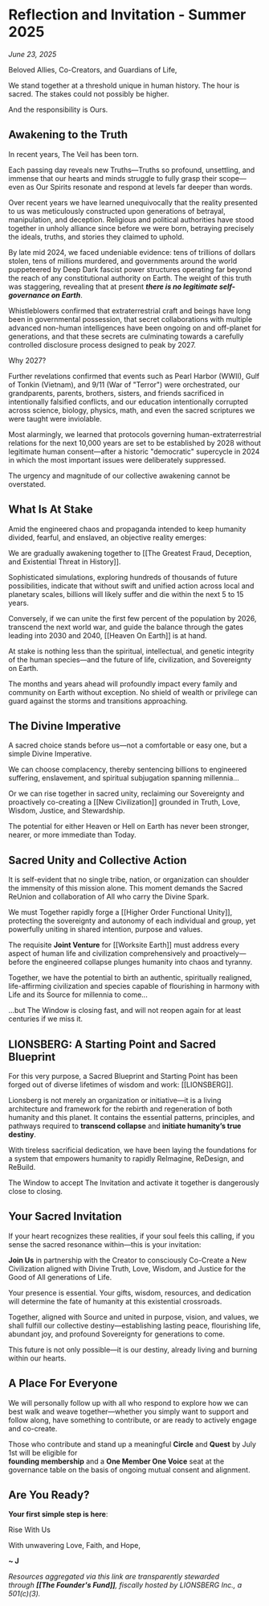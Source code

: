 # Reflection and Invitation - Summer 2025
*June 23, 2025*

Beloved Allies, Co-Creators, and Guardians of Life,

We stand together at a threshold unique in human history. The hour is sacred. The stakes could not possibly be higher. 

And the responsibility is Ours.
## Awakening to the Truth

In recent years, The Veil has been torn.

Each passing day reveals new Truths—Truths so profound, unsettling, and immense that our hearts and minds struggle to fully grasp their scope—even as Our Spirits resonate and respond at levels far deeper than words.

Over recent years we have learned unequivocally that the reality presented to us was meticulously constructed upon generations of betrayal, manipulation, and deception. Religious and political authorities have stood together in unholy alliance since before we were born, betraying precisely the ideals, truths, and stories they claimed to uphold.

By late mid 2024, we faced undeniable evidence: tens of trillions of dollars stolen, tens of millions murdered, and governments around the world puppeteered by Deep Dark fascist power structures operating far beyond the reach of any constitutional authority on Earth. The weight of this truth was staggering, revealing that at present ***there is no legitimate self-governance on Earth***.

Whistleblowers confirmed that extraterrestrial craft and beings have long been in governmental possession, that secret collaborations with multiple advanced non-human intelligences have been ongoing on and off-planet for generations, and that these secrets are culminating towards a carefully controlled disclosure process designed to peak by 2027.

Why 2027?  

Further revelations confirmed that events such as Pearl Harbor (WWII), Gulf of Tonkin (Vietnam), and 9/11  (War of "Terror") were orchestrated, our grandparents, parents, brothers, sisters, and friends sacrificed in intentionally falsified conflicts, and our education intentionally corrupted across science, biology, physics, math, and even the sacred scriptures we were taught were inviolable. 

Most alarmingly, we learned that protocols governing human-extraterrestrial relations for the next 10,000 years are set to be established by 2028 without legitimate human consent—after a historic "democratic" supercycle in 2024 in which the most important issues were deliberately suppressed.  

The urgency and magnitude of our collective awakening cannot be overstated.

## What Is At Stake

Amid the engineered chaos and propaganda intended to keep humanity divided, fearful, and enslaved, an objective reality emerges:

We are gradually awakening together to [[The Greatest Fraud, Deception, and Existential Threat in History]].

Sophisticated simulations, exploring hundreds of thousands of future possibilities, indicate that without swift and unified action across local and planetary scales, billions will likely suffer and die within the next 5 to 15 years.  

Conversely, if we can unite the first few percent of the population by 2026, transcend the next world war, and guide the balance through the gates leading into 2030 and 2040, [[Heaven On Earth]] is at hand. 

At stake is nothing less than the spiritual, intellectual, and genetic integrity of the human species—and the future of life, civilization, and Sovereignty on Earth.

The months and years ahead will profoundly impact every family and community on Earth without exception. No shield of wealth or privilege can guard against the storms and transitions approaching.

## The Divine Imperative

A sacred choice stands before us—not a comfortable or easy one, but a simple Divine Imperative.

We can choose complacency, thereby sentencing billions to engineered suffering, enslavement, and spiritual subjugation spanning millennia…

Or we can rise together in sacred unity, reclaiming our Sovereignty and proactively co-creating a [[New Civilization]] grounded in Truth, Love, Wisdom, Justice, and Stewardship.

The potential for either Heaven or Hell on Earth has never been stronger, nearer, or more immediate than Today. 

## Sacred Unity and Collective Action

It is self-evident that no single tribe, nation, or organization can shoulder the immensity of this mission alone. This moment demands the Sacred ReUnion and collaboration of All who carry the Divine Spark.

We must Together rapidly forge a [[Higher Order Functional Unity]], protecting the sovereignty and autonomy of each individual and group, yet powerfully uniting in shared intention, purpose and values.  

The requisite **Joint Venture** for [[Worksite Earth]] must address every aspect of human life and civilization comprehensively and proactively—before the engineered collapse plunges humanity into chaos and tyranny.  

Together, we have the potential to birth an authentic, spiritually realigned, life-affirming civilization and species capable of flourishing in harmony with Life and its Source for millennia to come... 

...but The Window is closing fast, and will not reopen again for at least centuries if we miss it. 

## LIONSBERG: A Starting Point and Sacred Blueprint

For this very purpose, a Sacred Blueprint and Starting Point has been forged out of diverse lifetimes of wisdom and work: [[LIONSBERG]].

Lionsberg is not merely an organization or initiative—it is a living architecture and framework for the rebirth and regeneration of both humanity and this planet. It contains the essential patterns, principles, and pathways required to **transcend collapse** and **initiate humanity’s true destiny**.

With tireless sacrificial dedication, we have been laying the foundations for a system that empowers humanity to rapidly ReImagine, ReDesign, and ReBuild.  

The Window to accept The Invitation and activate it together is dangerously close to closing.  

## Your Sacred Invitation

If your heart recognizes these realities, if your soul feels this calling, if you sense the sacred resonance within—this is your invitation:

**Join Us** in partnership with the Creator to consciously Co-Create a New Civilization aligned with Divine Truth, Love, Wisdom, and Justice for the Good of All generations of Life.

Your presence is essential. Your gifts, wisdom, resources, and dedication will determine the fate of humanity at this existential crossroads.

Together, aligned with Source and united in purpose, vision, and values, we shall fulfill our collective destiny—establishing lasting peace, flourishing life, abundant joy, and profound Sovereignty for generations to come.

This future is not only possible—it is our destiny, already living and burning within our hearts.

## A Place For Everyone 

We will personally follow up with all who respond to explore how we can best walk and weave together—whether you simply want to support and follow along, have something to contribute, or are ready to actively engage and co-create. 

Those who contribute and stand up a meaningful **Circle** and **Quest** by July 1st will be eligible for  
**founding membership** and a **One Member One Voice** seat at the governance table on the basis of ongoing mutual consent and alignment.  

## Are You Ready? 

**Your first simple step is here**:  

<a class='kindful-donate-btn' id='kindful-donate-btn-991b40b3-0f60-41fb-9679-b2faa8482284'>Rise With Us</a>
<script src='https://lionsberg-bloom.kindful.com/embeds/991b40b3-0f60-41fb-9679-b2faa8482284/init.js?type=button' data-embed-id='991b40b3-0f60-41fb-9679-b2faa8482284' data-lookup-type='jquery-selector' data-lookup-value='#kindful-donate-btn-991b40b3-0f60-41fb-9679-b2faa8482284'></script>

With unwavering Love, Faith, and Hope,

**~ J**   

*Resources aggregated via this link are transparently stewarded through **[[The Founder's Fund]]**, fiscally hosted by LIONSBERG Inc., a 501(c)(3).*   